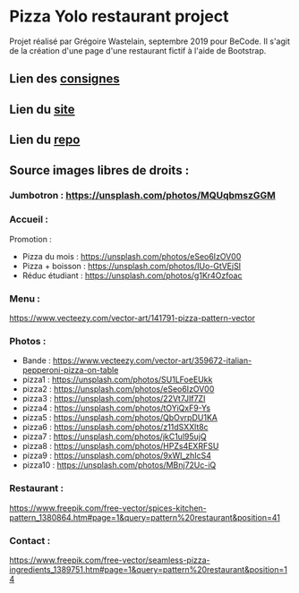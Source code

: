 # Pizza Yolo restaurant project

Projet réalisé par Grégoire Wastelain, septembre 2019 pour BeCode.
Il s'agit de la création d'une page d'une restaurant fictif à l'aide de Bootstrap.

## Lien des [consignes](https://github.com/becodeorg/BXL-Johnson-4.14/blob/master/03-HTML-CSS/bootstrap/restaurant.adoc)
## Lien du [site](https://gwastelain.github.io/restaurant-css-framework/)

## Lien du [repo](https://github.com/gwastelain/restaurant-css-framework)

## Source images libres de droits :

### Jumbotron : https://unsplash.com/photos/MQUqbmszGGM

### Accueil :

Promotion :
* Pizza du mois : https://unsplash.com/photos/eSeo6IzOV00
* Pizza + boisson : https://unsplash.com/photos/IUo-GtVEjSI
* Réduc étudiant : https://unsplash.com/photos/g1Kr4Ozfoac

### Menu : 

https://www.vecteezy.com/vector-art/141791-pizza-pattern-vector

### Photos :

* Bande : https://www.vecteezy.com/vector-art/359672-italian-pepperoni-pizza-on-table
* pizza1 : https://unsplash.com/photos/SU1LFoeEUkk
* pizza2 : https://unsplash.com/photos/eSeo6IzOV00
* pizza3 : https://unsplash.com/photos/22Vt7JIf7ZI
* pizza4 : https://unsplash.com/photos/tOYiQxF9-Ys
* pizza5 : https://unsplash.com/photos/QbOvrpDU1KA
* pizza6 : https://unsplash.com/photos/z11dSXXlt8c
* pizza7 : https://unsplash.com/photos/jkC1ul95ujQ
* pizza8 : https://unsplash.com/photos/HPZs4EXRFSU
* pizza9 : https://unsplash.com/photos/9xWl_zhIcS4
* pizza10 : https://unsplash.com/photos/MBnj72Uc-iQ

### Restaurant :

https://www.freepik.com/free-vector/spices-kitchen-pattern_1380864.htm#page=1&query=pattern%20restaurant&position=41

### Contact : 
https://www.freepik.com/free-vector/seamless-pizza-ingredients_1389751.htm#page=1&query=pattern%20restaurant&position=14
